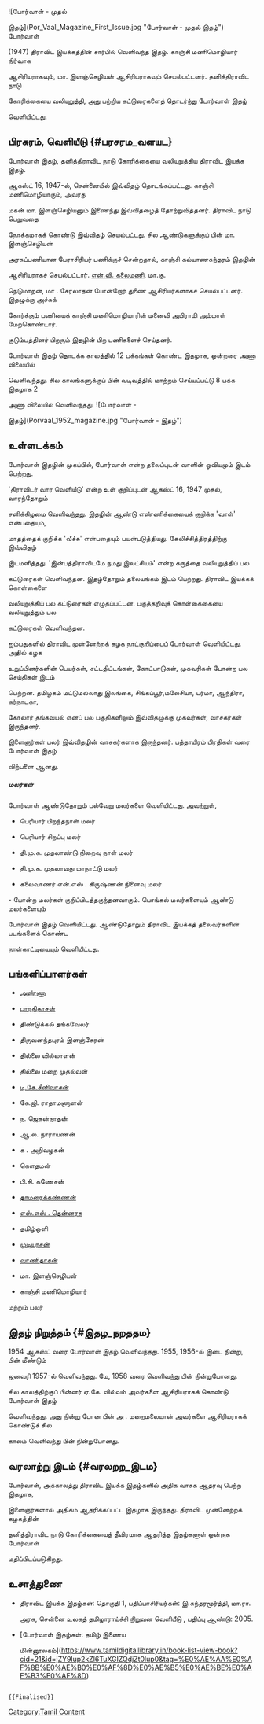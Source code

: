 ![போர்வாள் - முதல்
இதழ்](Por_Vaal_Magazine_First_Issue.jpg "போர்வாள் - முதல் இதழ்") போர்வாள்
(1947) திராவிட இயக்கத்தின் சார்பில் வெளிவந்த இதழ். காஞ்சி மணிமொழியார் நிர்வாக
ஆசிரியராகவும், மா. இளஞ்செழியன் ஆசிரியராகவும் செயல்பட்டனர். தனித்திராவிட நாடு
கோரிக்கையை வலியுறுத்தி, அது பற்றிய கட்டுரைகளைத் தொடர்ந்து போர்வாள் இதழ்
வெளியிட்டது.

## பிரசுரம், வெளியீடு {#பரசரம_வளயட}

போர்வாள் இதழ், தனித்திராவிட நாடு கோரிக்கையை வலியுறுத்திய திராவிட இயக்க இதழ்.
ஆகஸ்ட் 16, 1947-ல், சென்னையில் இவ்விதழ் தொடங்கப்பட்டது. காஞ்சி மணிமொழியாரும், அவரது
மகன் மா. இளஞ்செழியனும் இணைந்து இவ்விதழைத் தோற்றுவித்தனர். திராவிட நாடு பெறுவதை
நோக்கமாகக் கொண்டு இவ்விதழ் செயல்பட்டது. சில ஆண்டுகளுக்குப் பின் மா. இளஞ்செழியன்
அரசுப்பணியான பேராசிரியர் பணிக்குச் சென்றதால், காஞ்சி கல்யாணசுந்தரம் இதழின்
ஆசிரியராகச் செயல்பட்டார். [என்.வி. கலைமணி](என்.வி._கலைமணி "wikilink"), மா.கு.
நெடுமாறன், மா . சேரலாதன் போன்றோர் துணை ஆசிரியர்களாகச் செயல்பட்டனர். இதழுக்கு அச்சுக்
கோர்க்கும் பணியைக் காஞ்சி மணிமொழியாரின் மனைவி அபிராமி அம்மாள் மேற்கொண்டார்.
குடும்பத்தினர் பிறரும் இதழின் பிற பணிகளைச் செய்தனர்.

போர்வாள் இதழ் தொடக்க காலத்தில் 12 பக்கங்கள் கொண்ட இதழாக, ஒன்றரை அணா விலையில்
வெளிவந்தது. சில காலங்களுக்குப் பின் வடிவத்தில் மாற்றம் செய்யப்பட்டு 8 பக்க இதழாக 2
அணா விலையில் வெளிவந்தது. ![போர்வாள் -
இதழ்](Porvaal_1952_magazine.jpg "போர்வாள் - இதழ்")

## உள்ளடக்கம்

போர்வாள் இதழின் முகப்பில், போர்வாள் என்ற தலைப்புடன் வாளின் ஓவியமும் இடம் பெற்றது.
'திராவிடர் வார வெளியீடு\' என்ற உள் குறிப்புடன் ஆகஸ்ட் 16, 1947 முதல், வாரந்தோறும்
சனிக்கிழமை வெளிவந்தது. இதழின் ஆண்டு எண்ணிக்கையைக் குறிக்க \'வாள்\' என்பதையும்,
மாதத்தைக் குறிக்க \'வீச்சு\' என்பதையும் பயன்படுத்தியது. கேலிச்சித்திரத்திற்கு இவ்விதழ்
இடமளித்தது. 'இன்பத்திராவிடமே நமது இலட்சியம்' என்ற கருத்தை வலியுறுத்திப் பல
கட்டுரைகள் வெளிவந்தன. இதழ்தோறும் தலையங்கம் இடம் பெற்றது. திராவிட இயக்கக் கொள்கைளை
வலியுறுத்திப் பல கட்டுரைகள் எழுதப்பட்டன. பகுத்தறிவுக் கொள்கைகையை வலியுறுத்தும் பல
கட்டுரைகள் வெளிவந்தன.

ஐம்பதுகளில் திராவிட முன்னேற்றக் கழக நாட்குறிப்பைப் போர்வாள் வெளியிட்டது. அதில் கழக
உறுப்பினர்களின் பெயர்கள், சட்டதிட்டங்கள், கோட்பாடுகள், முகவரிகள் போன்ற பல செய்திகள் இடம்
பெற்றன. தமிழகம் மட்டுமல்லாது இலங்கை, சிங்கப்பூர்,மலேசியா, பர்மா, ஆந்திரா, கர்நாடகா,
கோலார் தங்கவயல் எனப் பல பகுதிகளிலும் இவ்விதழுக்கு முகவர்கள், வாசகர்கள் இருந்தனர்.
இளைஞர்கள் பலர் இவ்விதழின் வாசகர்களாக இருந்தனர். பத்தாயிரம் பிரதிகள் வரை போர்வாள் இதழ்
விற்பனை ஆனது.

##### மலர்கள்

போர்வாள் ஆண்டுதோறும் பல்வேறு மலர்களை வெளியிட்டது. அவற்றுள்,

-   பெரியார் பிறந்தநாள் மலர்
-   பெரியார் சிறப்பு மலர்
-   தி.மு.க. முதலாண்டு நிறைவு நாள் மலர்
-   தி.மு.க. முதலாவது மாநாட்டு மலர்
-   கலைவாணர் என்.எஸ் . கிருஷ்ணன் நினைவு மலர்

\- போன்ற மலர்கள் குறிப்பிடத்தகுந்தனவாகும். பொங்கல் மலர்களையும் ஆண்டு மலர்களையும்
போர்வாள் இதழ் வெளியிட்டது. ஆண்டுதோறும் திராவிட இயக்கத் தலைவர்களின் படங்களைக் கொண்ட
நாள்காட்டியையும் வெளியிட்டது.

## பங்களிப்பாளர்கள்

-   [அண்ணா](அண்ணாத்துரை "wikilink")
-   [பாரதிதாசன்](பாரதிதாசன்_பரம்பரை "wikilink")
-   திண்டுக்கல் தங்கவேலர்
-   திருவனந்தபுரம் இளஞ்சேரன்
-   தில்லை வில்லாளன்
-   தில்லை மறை முதல்வன்
-   [டி.கே.சீனிவாசன்](டி.கே._சீனிவாசன் "wikilink")
-   கே.ஜி. ராதாமணாளன்
-   ந. ஜெகன்நாதன்
-   ஆ.ல. நாராயணன்
-   க . அறிவழகன்
-   கௌதமன்
-   பி.சி. கணேசன்
-   [தாமரைக்கண்ணன்](தாமரைக்கண்ணன் "wikilink")
-   [எஸ்.எஸ் . தென்னரசு](எஸ்._எஸ்._தென்னரசு "wikilink")
-   தமிழ்ஒளி
-   [முடியரசன்](முடியரசன் "wikilink")
-   [வாணிதாசன்](வாணிதாசன் "wikilink")
-   மா. இளஞ்செழியன்
-   காஞ்சி மணிமொழியார்

மற்றும் பலர்

## இதழ் நிறுத்தம் {#இதழ_நறததம}

1954 ஆகஸ்ட் வரை போர்வாள் இதழ் வெளிவந்தது. 1955, 1956-ல் இடை நின்று, பின் மீண்டும்
ஜனவரி 1957-ல் வெளிவந்தது. மே, 1958 வரை வெளிவந்து பின் நின்றுபோனது.

சில காலத்திற்குப் பின்னர் ஏ.கே. வில்வம் அவர்களை ஆசிரியராகக் கொண்டு போர்வாள் இதழ்
வெளிவந்தது. அது நின்று போன பின் அ . மறைமலையான் அவர்களை ஆசிரியராகக் கொண்டுச் சில
காலம் வெளிவந்து பின் நின்றுபோனது.

## வரலாற்று இடம் {#வரலறற_இடம}

போர்வாள், அக்காலத்து திராவிட இயக்க இதழ்களில் அதிக வாசக ஆதரவு பெற்ற இதழாக,
இளைஞர்களால் அதிகம் ஆதரிக்கப்பட்ட இதழாக இருந்தது. திராவிட முன்னேற்றக் கழகத்தின்
தனித்திராவிட நாடு கோரிக்கையைத் தீவிரமாக ஆதரித்த இதழ்களுள் ஒன்றாக போர்வாள்
மதிப்பிடப்படுகிறது.

## உசாத்துணை

-   திராவிட இயக்க இதழ்கள்: தொகுதி 1, பதிப்பாசிரியர்கள்: இ.சுந்தரமூர்த்தி, மா.ரா.
    அரசு, சென்னை உலகத் தமிழாராய்ச்சி நிறுவன வெளியீடு , பதிப்பு ஆண்டு: 2005.
-   [போர்வாள் இதழ்கள்: தமிழ் இணைய
    மின்னூலகம்](https://www.tamildigitallibrary.in/book-list-view-book?cid=21&id=jZY9lup2kZl6TuXGlZQdjZt0lup0&tag=%E0%AE%AA%E0%AF%8B%E0%AE%B0%E0%AF%8D%E0%AE%B5%E0%AE%BE%E0%AE%B3%E0%AF%8D)

```{=mediawiki}
{{Finalised}}
```
[Category:Tamil Content](Category:Tamil_Content "wikilink")
